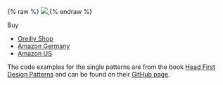 {% raw %}
<a href="http://shop.oreilly.com/product/9780596007126.do" target="_blank">
<img border="0" src="https://covers.oreillystatic.com/images/9780596007126/lrg.jpg" >
</a>
{% endraw %}

Buy
- [Oreilly Shop](http://shop.oreilly.com/product/9780596007126.do)
- [Amazon Germany](https://amzn.to/39N7PCd)
- [Amazon US](https://www.amazon.com/Head-First-Design-Patterns-Brain-Friendly/dp/0596007124/ref=sr_1_2?keywords=design+patterns&qid=1578506555&sr=8-2)

The code examples for the single patterns are from the book [Head First Design Patterns](https://amzn.to/2lJjduN) 
and can be found on their [GitHub page](https://github.com/bethrobson/Head-First-Design-Patterns).
